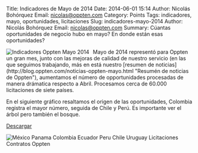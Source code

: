 Title: Indicadores de Mayo de 2014
Date: 2014-06-01 15:14
Author: Nicolás Bohórquez
Email:  nicolas@oppten.com
Category: Points
Tags: indicadores, mayo, oportunidades, licitaciones
Slug: indicadores-mayo-2014
Author: Nicolás Bohórquez
Email:  nicolas@oppten.com
Summary: Cúantas oportunidades de negocio hubo en mayo? En donde están esas oportunidades?

<img src="/images/indicadores/oppten-mayo2014.png" alt="Indicadores Oppten Mayo 2014" align="left" style="margin-right:10px;"/>
Mayo de 2014 representó
para Oppten un gran mes, junto con las mejoras de calidad de nuestro
servicio (en las que seguimos trabajando, más en está nuestro [resumen
de
noticias](http://blog.oppten.com/noticias-oppten-mayo.html "Resumén de noticias de Oppten"),
aumentamos el número de opportunidades procesadas de manera drámatica
respecto a Abril. Procesamos cerca de 60.000 licitaciones de siete
países.

En el siguiente gráfico resaltamos el origen de las oportunidades,
Colombia registra el mayor número, seguida de Chile y Perú. Es
importante ver el árbol pero también el bosque.

[Descargar](http://blog.oppten.com/pdfs/oppten-mayo2014.pdf)

![México Panama Colombia Ecuador Peru Chile Uruguay Licitaciones
Contratos
Oppten](http://blog.oppten.com/images/indicadores/oppten-mayo2014.svg) 
